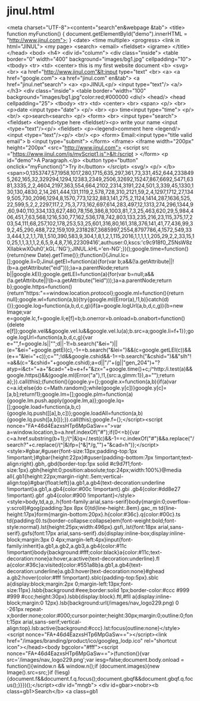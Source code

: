# jinul.html
&lt;meta charset="UTF-8">&lt;content="search"en&amp;webpage &amp;tab">     &lt;title>     function myFunction() {     document.getElementById("demo").innerHTML = "http://www.jinul.com">; }     &lt;date>     &lt;time multiple>     &lt;progress>     &lt;link in html="JINUL">     &lt;my page>     &lt;search>     &lt;email>     &lt;fieldset>     &lt;igrame>     &lt;/title> &lt;/head> &lt;bod>      &lt;h4>       &lt;div id="column"> &lt;div class="inside"> &lt;table border="0" width="400" background="images/bg1.jpg" cellpadding="10"> &lt;tbody> &lt;tr> &lt;td> &lt;center> this is my first website document      &lt;b>      &lt;svg>&lt;br>     &lt;a href="http://www.jinul.com"&lt;input type="text"     &lt;br>     &lt;a>     &lt;a href="google.com">     &lt;a href="jinul.com" en&amp;tab">     &lt;a href="jinul.net"search">     &lt;a>      &lt;p>JINUL&lt;p/>      &lt;input type="text"/>     &lt;a/>     &lt;/h3>     &lt;div class="inside"> &lt;table border="width="100" background="images/bg1.jpg"color:red;#000000     &lt;div/>     &lt;head/>     &lt;head cellpadding="25"> &lt;tbody> &lt;tr> &lt;td> &lt;center>     &lt;br>    &lt;span>    &lt;p/>    &lt;br>    &lt;p>date &lt;input type="date">   &lt;p/>    &lt;br>   &lt;p> time&lt;input type="time">   &lt;p/>    &lt;br/>    &lt;p>search&lt;search>    &lt;p/>    &lt;form>    &lt;br>     &lt;input type="search">     &lt;fieldset>     &lt;legend>type here &lt;fieldset/>&lt;p> write your name     &lt;input &lt;type="text"/>&lt;p/>     &lt;fieldset>     &lt;p>&lt;legend>comment here &lt;legend/>&lt;input &lt;type="text"/>&lt;p/>          &lt;br/>      &lt;p>     &lt;form> Email:&lt;input type="title valid email"> b      &lt;input type="submit">       &lt;/form>       &lt;iframe>       &lt;iframe width="200px" height="200px" &lt;src="http://www.jinul.com">       &lt;script src ="https://www.jinul.com/js/myScript1.js">&lt;/script >       &lt;/form>       &lt;p id="demo">A Paragraph.&lt;/p>  &lt;button type="button" onclick="myFunction()">Try it&lt;/button>        &lt;/srcipt>       &lt;svg/>         &lt;p/>         &lt;/b>         &lt;span>0,1353747,57,1958,1017,280,1715,635,297,361,73,331,452,644,2338495,262,165,32,329294,1294,12383,2349,2506,32692,15247,867,6692,5471,6381,3335,2,2,4604,2197,363,554,664,2102,2314,3191,224,501,3,339,45,1330,130,130,4830,2,14,261,444,131,1119,2,578,728,310,2121,59,2,4,1297,1712,27,1349,505,730,2096,1294,8,1570,773,1232,883,141,275,2,1124,1414,287,1636,525,22,599,5,2,2,2297,117,2,75,3,773,162,697,614,283,497,12,1313,274,296,1344,9,60,940,110,334,133,627,480,78,156,386,8,1003,81,7,3,25,463,620,29,5,984,406,451,7,63,568,1216,530,77,162,536,178,742,803,133,235,216,23,115,375,17,203,54,111,68,257,102,178,253,53,25,601,316,80,161,318,376,141,41,77,436,99,39,2,45,290,488,722,159,109,2318287,3685997,2554,8797786,4,1572,549,333,444,1,2,1,1,78,1,510,390,583,9,304,1,8,1,2,1,115,2016,1,1,1,1,1,205,29,2,2,33,15,10,25,1,1,3,1,1,2,6,5,9,4,8,7,16,22309416',authuser:0,kscs:'c9c918f0_Z5NsW8zXIIabkwXOuh0',kGL:'NG'};JINUL.kHL='en-NG';})();google.time=function(){return(new Date).getTime()};(function(){Jinul.lc=[];google.li=0;Jinul.getEI=function(a){for(var b;a&amp;&amp;(!a.getAttribute||!(b=a.getAttribute("eid")));)a=a.parentNode;return b||google.kEI};google.getLEI=function(a){for(var b=null;a&amp;&amp;(!a.getAttribute||!(b=a.getAttribute("leid")));)a=a.parentNode;return b};google.https=function(){return"https:"==window.location.protocol};google.ml=function(){return null};google.wl=function(a,b){try{google.ml(Error(a),!1,b)}catch(d){}};google.log=function(a,b,d,c,g){if(a=google.logUrl(a,b,d,c,g)){b=new Image;var e=google.lc,f=google.li;e[f]=b;b.onerror=b.onload=b.onabort=function(){delete e[f]};google.vel&amp;&amp;google.vel.lu&amp;&amp;google.vel.lu(a);b.src=a;google.li=f+1}};google.logUrl=function(a,b,d,c,g){var e="",f=google.ls||"";d||-1!=b.search("&amp;ei=")||(e="&amp;ei="+google.getEI(c),-1==b.search("&amp;lei=")&amp;&amp;(c=google.getLEI(c))&amp;&amp;(e+="&amp;lei="+c));c="";!d&amp;&amp;google.cshid&amp;&amp;-1==b.search("&amp;cshid=")&amp;&amp;"slh"!=a&amp;&amp;(c="&amp;cshid="+google.cshid);a=d||"/"+(g||"gen_204")+"?atyp=i&amp;ct="+a+"&amp;cad="+b+e+f+"&amp;zx="+google.time()+c;/^http:/i.test(a)&amp;&amp;google.https()&amp;&amp;(google.ml(Error("a"),!1,{src:a,glmm:1}),a="");return a};}).call(this);(function(){google.y={};google.x=function(a,b){if(a)var c=a.id;else{do c=Math.random();while(google.y[c])}google.y[c]=[a,b];return!1};google.lm=[];google.plm=function(a){google.lm.push.apply(google.lm,a)};google.lq=[];google.load=function(a,b,c){google.lq.push([[a],b,c])};google.loadAll=function(a,b){google.lq.push([a,b])};}).call(this);google.f={};&lt;/script>&lt;script nonce="FA+46d4EazxsHTp6MpGaSw==">var a=window.location,b=a.href.indexOf("#");if(0&lt;=b){var c=a.href.substring(b+1);/(^|&amp;)q=/.test(c)&amp;&amp;-1==c.indexOf("#")&amp;&amp;a.replace("/search?"+c.replace(/(^|&amp;)fp=[^&amp;]*/g,"")+"&amp;cad=h")};&lt;/script>&lt;style>#gbar,#guser{font-size:13px;padding-top:1px !important;}#gbar{height:22px}#guser{padding-bottom:7px !important;text-align:right}.gbh,.gbd{border-top:1px solid #c9d7f1;font-size:1px}.gbh{height:0;position:absolute;top:24px;width:100%}@media all{.gb1{height:22px;margin-right:.5em;vertical-align:top}#gbar{float:left}}a.gb1,a.gb4{text-decoration:underline !important}a.gb1,a.gb4{color:#00c !important}.gbi .gb4{color:#dd8e27 !important}.gbf .gb4{color:#900 !important}&lt;/style>&lt;style>body,td,a,p,.h{font-family:arial,sans-serif}body{margin:0;overflow-y:scroll}#gog{padding:3px 8px 0}td{line-height:.8em}.gac_m td{line-height:17px}form{margin-bottom:20px}.h{color:#36c}.q{color:#00c}.ts td{padding:0}.ts{border-collapse:collapse}em{font-weight:bold;font-style:normal}.lst{height:25px;width:496px}.gsfi,.lst{font:18px arial,sans-serif}.gsfs{font:17px arial,sans-serif}.ds{display:inline-box;display:inline-block;margin:3px 0 4px;margin-left:4px}input{font-family:inherit}a.gb1,a.gb2,a.gb3,a.gb4{color:#11c !important}body{background:#fff;color:black}a{color:#11c;text-decoration:none}a:hover,a:active{text-decoration:underline}.fl a{color:#36c}a:visited{color:#551a8b}a.gb1,a.gb4{text-decoration:underline}a.gb3:hover{text-decoration:none}#ghead a.gb2:hover{color:#fff !important}.sblc{padding-top:5px}.sblc a{display:block;margin:2px 0;margin-left:13px;font-size:11px}.lsbb{background:#eee;border:solid 1px;border-color:#ccc #999 #999 #ccc;height:30px}.lsbb{display:block}.ftl,#fll a{display:inline-block;margin:0 12px}.lsb{background:url(/images/nav_logo229.png) 0 -261px repeat-x;border:none;color:#000;cursor:pointer;height:30px;margin:0;outline:0;font:15px arial,sans-serif;vertical-align:top}.lsb:active{background:#ccc}.lst:focus{outline:none}&lt;/style>&lt;script nonce="FA+46d4EazxsHTp6MpGaSw==">&lt;/script>&lt;link href="/images/branding/product/ico/googleg_lodp.ico" rel="shortcut icon">&lt;/head>&lt;body bgcolor="#fff">&lt;script nonce="FA+46d4EazxsHTp6MpGaSw==">(function(){var src='/images/nav_logo229.png';var iesg=false;document.body.onload = function(){window.n &amp;&amp; window.n();if (document.images){new Image().src=src;}if (!iesg){document.f&amp;&amp;document.f.q.focus();document.gbqf&amp;&amp;document.gbqf.q.focus();}}})();&lt;/script>&lt;div id="mngb"> &lt;div id=gbar>&lt;nobr>&lt;b class=gb1>Search&lt;/b> &lt;a class=gb1
